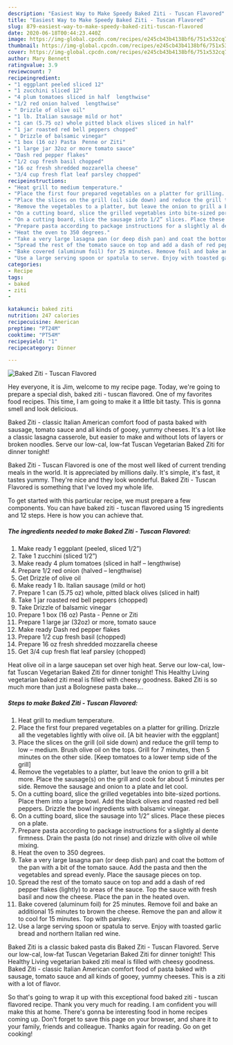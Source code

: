 ```yaml
---
description: "Easiest Way to Make Speedy Baked Ziti - Tuscan Flavored"
title: "Easiest Way to Make Speedy Baked Ziti - Tuscan Flavored"
slug: 879-easiest-way-to-make-speedy-baked-ziti-tuscan-flavored
date: 2020-06-18T00:44:23.440Z
image: https://img-global.cpcdn.com/recipes/e245cb43b4138bf6/751x532cq70/baked-ziti-tuscan-flavored-recipe-main-photo.jpg
thumbnail: https://img-global.cpcdn.com/recipes/e245cb43b4138bf6/751x532cq70/baked-ziti-tuscan-flavored-recipe-main-photo.jpg
cover: https://img-global.cpcdn.com/recipes/e245cb43b4138bf6/751x532cq70/baked-ziti-tuscan-flavored-recipe-main-photo.jpg
author: Mary Bennett
ratingvalue: 3.9
reviewcount: 7
recipeingredient:
- "1 eggplant peeled sliced 12"
- "1 zucchini sliced 12"
- "4 plum tomatoes sliced in half  lengthwise"
- "1/2 red onion halved  lengthwise"
- " Drizzle of olive oil"
- "1 lb. Italian sausage mild or hot"
- "1 can (5.75 oz) whole pitted black olives sliced in half"
- "1 jar roasted red bell peppers chopped"
- " Drizzle of balsamic vinegar"
- "1 box (16 oz) Pasta  Penne or Ziti"
- "1 large jar 32oz or more tomato sauce"
- "Dash red pepper flakes"
- "1/2 cup fresh basil chopped"
- "16 oz fresh shredded mozzarella cheese"
- "3/4 cup fresh flat leaf parsley chopped"
recipeinstructions:
- "Heat grill to medium temperature."
- "Place the first four prepared vegetables on a platter for grilling. Drizzle all the vegetables lightly with olive oil. [A bit heavier with the eggplant]"
- "Place the slices on the grill (oil side down) and reduce the grill temp to low – medium. Brush olive oil on the tops. Grill for 7 minutes, then 5 minutes on the other side. [Keep tomatoes to a lower temp side of the grill]"
- "Remove the vegetables to a platter, but leave the onion to grill a bit more. Place the sausage(s) on the grill and cook for about 5 minutes per side. Remove the sausage and onion to a plate and let cool."
- "On a cutting board, slice the grilled vegetables into bite-sized portions. Place them into a large bowl. Add the black olives and roasted red bell peppers. Drizzle the bowl ingredients with balsamic vinegar."
- "On a cutting board, slice the sausage into 1/2” slices. Place these pieces on a plate."
- "Prepare pasta according to package instructions for a slightly al dente firmness. Drain the pasta (do not rinse) and drizzle with olive oil while mixing."
- "Heat the oven to 350 degrees."
- "Take a very large lasagna pan (or deep dish pan) and coat the bottom of the pan with a bit of the tomato sauce. Add the pasta and then the vegetables and spread evenly. Place the sausage pieces on top."
- "Spread the rest of the tomato sauce on top and add a dash of red pepper flakes (lightly) to areas of the sauce. Top the sauce with fresh basil and now the cheese. Place the pan in the heated oven."
- "Bake covered (aluminum foil) for 25 minutes. Remove foil and bake an additional 15 minutes to brown the cheese. Remove the pan and allow it to cool for 15 minutes. Top with parsley."
- "Use a large serving spoon or spatula to serve. Enjoy with toasted garlic bread and northern Italian red wine."
categories:
- Recipe
tags:
- baked
- ziti
- 

katakunci: baked ziti  
nutrition: 247 calories
recipecuisine: American
preptime: "PT24M"
cooktime: "PT54M"
recipeyield: "1"
recipecategory: Dinner

---
```



![Baked Ziti - Tuscan Flavored](https://img-global.cpcdn.com/recipes/e245cb43b4138bf6/751x532cq70/baked-ziti-tuscan-flavored-recipe-main-photo.jpg)

Hey everyone, it is Jim, welcome to my recipe page. Today, we're going to prepare a special dish, baked ziti - tuscan flavored. One of my favorites food recipes. This time, I am going to make it a little bit tasty. This is gonna smell and look delicious.

Baked Ziti - classic Italian American comfort food of pasta baked with sausage, tomato sauce and all kinds of gooey, yummy cheeses. It&#39;s a lot like a classic lasagna casserole, but easier to make and without lots of layers or broken noodles. Serve our low-cal, low-fat Tuscan Vegetarian Baked Ziti for dinner tonight!

Baked Ziti - Tuscan Flavored is one of the most well liked of current trending meals in the world. It is appreciated by millions daily. It's simple, it's fast, it tastes yummy. They're nice and they look wonderful. Baked Ziti - Tuscan Flavored is something that I've loved my whole life.


To get started with this particular recipe, we must prepare a few components. You can have baked ziti - tuscan flavored using 15 ingredients and 12 steps. Here is how you can achieve that.

<!--inarticleads1-->

##### The ingredients needed to make Baked Ziti - Tuscan Flavored:

1. Make ready 1 eggplant (peeled, sliced 1/2”)
1. Take 1 zucchini (sliced 1/2”)
1. Make ready 4 plum tomatoes (sliced in half – lengthwise)
1. Prepare 1/2 red onion (halved – lengthwise)
1. Get  Drizzle of olive oil
1. Make ready 1 lb. Italian sausage (mild or hot)
1. Prepare 1 can (5.75 oz) whole, pitted black olives (sliced in half)
1. Take 1 jar roasted red bell peppers (chopped)
1. Take  Drizzle of balsamic vinegar
1. Prepare 1 box (16 oz) Pasta - Penne or Ziti
1. Prepare 1 large jar (32oz) or more, tomato sauce
1. Make ready Dash red pepper flakes
1. Prepare 1/2 cup fresh basil (chopped)
1. Prepare 16 oz fresh shredded mozzarella cheese
1. Get 3/4 cup fresh flat leaf parsley (chopped)


Heat olive oil in a large saucepan set over high heat. Serve our low-cal, low-fat Tuscan Vegetarian Baked Ziti for dinner tonight! This Healthy Living vegetarian baked ziti meal is filled with cheesy goodness. Baked Ziti is so much more than just a Bolognese pasta bake…. 

<!--inarticleads2-->

##### Steps to make Baked Ziti - Tuscan Flavored:

1. Heat grill to medium temperature.
1. Place the first four prepared vegetables on a platter for grilling. Drizzle all the vegetables lightly with olive oil. [A bit heavier with the eggplant]
1. Place the slices on the grill (oil side down) and reduce the grill temp to low – medium. Brush olive oil on the tops. Grill for 7 minutes, then 5 minutes on the other side. [Keep tomatoes to a lower temp side of the grill]
1. Remove the vegetables to a platter, but leave the onion to grill a bit more. Place the sausage(s) on the grill and cook for about 5 minutes per side. Remove the sausage and onion to a plate and let cool.
1. On a cutting board, slice the grilled vegetables into bite-sized portions. Place them into a large bowl. Add the black olives and roasted red bell peppers. Drizzle the bowl ingredients with balsamic vinegar.
1. On a cutting board, slice the sausage into 1/2” slices. Place these pieces on a plate.
1. Prepare pasta according to package instructions for a slightly al dente firmness. Drain the pasta (do not rinse) and drizzle with olive oil while mixing.
1. Heat the oven to 350 degrees.
1. Take a very large lasagna pan (or deep dish pan) and coat the bottom of the pan with a bit of the tomato sauce. Add the pasta and then the vegetables and spread evenly. Place the sausage pieces on top.
1. Spread the rest of the tomato sauce on top and add a dash of red pepper flakes (lightly) to areas of the sauce. Top the sauce with fresh basil and now the cheese. Place the pan in the heated oven.
1. Bake covered (aluminum foil) for 25 minutes. Remove foil and bake an additional 15 minutes to brown the cheese. Remove the pan and allow it to cool for 15 minutes. Top with parsley.
1. Use a large serving spoon or spatula to serve. Enjoy with toasted garlic bread and northern Italian red wine.


Baked Ziti is a classic baked pasta dis Baked Ziti - Tuscan Flavored. Serve our low-cal, low-fat Tuscan Vegetarian Baked Ziti for dinner tonight! This Healthy Living vegetarian baked ziti meal is filled with cheesy goodness. Baked Ziti - classic Italian American comfort food of pasta baked with sausage, tomato sauce and all kinds of gooey, yummy cheeses. This is a ziti with a lot of flavor. 

So that's going to wrap it up with this exceptional food baked ziti - tuscan flavored recipe. Thank you very much for reading. I am confident you will make this at home. There's gonna be interesting food in home recipes coming up. Don't forget to save this page on your browser, and share it to your family, friends and colleague. Thanks again for reading. Go on get cooking!
